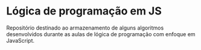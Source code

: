 # Lógica de programação em JS

Repositório destinado ao armazenamento de alguns algoritmos desenvolvidos durante as aulas
de lógica de programação com enfoque em JavaScript. 

